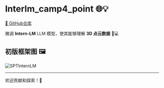 # Interlm_camp4_point 🌐💡
[📁 GitHub仓库](https://github.com/InternLM/Tutorial)    

微调 **Intern-LM** LLM 模型，使其能够理解 **3D 点云数据** 🧠💻

## 初版框架图 🖼️
![SPTInternLM](https://github.com/user-attachments/assets/96f75b5a-2330-4665-86af-dae34265cec4)

---

欢迎贡献和探索！🚀
